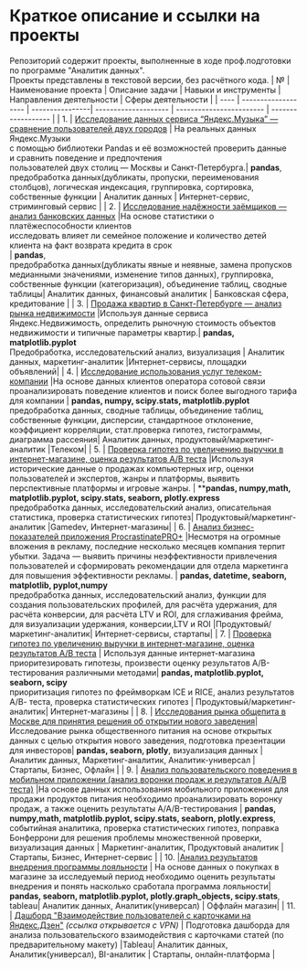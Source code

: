 # Краткое описание и ссылки на проекты
Репозиторий содержит проекты, выполненные в ходе проф.подготовки по программе "Аналитик данных".<br/>
Проекты представлены в текстовой версии, без расчётного кода.
| №   | Наименование проекта | Описание задачи | Навыки и инструменты  | Направления деятельности | Сферы деятельности |
| ---- | ------------------- | ----------------| -------------------- | ------------------------ | ------------------ |
| 1.   | [Исследование данных сервиса “Яндекс.Музыка” — сравнение пользователей двух городов](https://github.com/KristinaBandurko/Yandex.Practice.MyProjects/tree/main/Project_1.YandexMusic) |   На реальных данных Яндекс.Музыки <br/> c помощью библиотеки Pandas и её возможностей проверить данные <br/>  и сравнить поведение и предпочтения <br/>   пользователей двух столиц — Москвы и Санкт-Петербурга.| **pandas**, <br/> предобработка данных(дубликаты, пропуски, переименования столбцов), логическая индексация, группировка, сортировка, собственные функции | Аналитик данных | Интернет-сервис, стриминговый сервис |
| 2.   | [Исследование надёжности заёмщиков — анализ банковских данных](https://github.com/KristinaBandurko/Yandex.Practice.MyProjects/tree/main/Project_2_Bank) |На основе статистики о платёжеспособности клиентов <br/> исследовать влияет ли семейное положение и количество детей <br/> клиента на факт возврата кредита в срок <br/>| **pandas**, <br/> предобработка данных(дубликаты явные и неявные, замена пропусков медианными значениями, изменение типов данных), группировка, собственные функции (категоризация), объединение таблиц, сводные таблицы| Аналитик данных, финансовый аналитик | Банковская сфера, кредитование | 
| 3.   | [Продажа квартир в Санкт-Петербурге — анализ рынка недвижимости](https://github.com/KristinaBandurko/Yandex.Workshop.MyProjects/tree/main/%D0%9F%D1%80%D0%BE%D0%B5%D0%BA%D1%82_3.%D0%AF%D0%BD%D0%B4%D0%B5%D0%BA%D1%81.%D0%9D%D0%B5%D0%B4%D0%B2%D0%B8%D0%B6%D0%B8%D0%BC%D0%BE%D1%81%D1%82%D1%8C) |Используя данные сервиса Яндекс.Недвижимость, определить рыночную стоимость объектов недвижимости и типичные параметры квартир.| **pandas, matplotlib.pyplot** <br/> Предобработка, исследовательский анализ, визуализация | Аналитик данных, маркетинг-аналитик |Интернет-сервисы, площадки объявлений|
| 4.   | [Исследование использования услуг телеком-компании](https://github.com/KristinaBandurko/Yandex.Workshop.MyProjects/tree/main/%D0%9F%D1%80%D0%BE%D0%B5%D0%BA%D1%82_7.%D0%9F%D1%80%D0%B8%D0%BE%D1%80%D0%B8%D1%82%D0%B5%D0%B7%D0%B0%D1%86%D0%B8%D1%8F%20%D0%B3%D0%B8%D0%BF%D0%BE%D1%82%D0%B5%D0%B7%2C%20%D0%BE%D1%86%D0%B5%D0%BD%D0%BA%D0%B0%20%D0%90%D0%92-%D1%82%D0%B5%D1%81%D1%82%D0%B0) |На основе данных клиентов оператора сотовой связи проанализировать поведение клиентов и поиск более выгодного тарифа для компании | **pandas, numpy, scipy.stats, matplotlib.pyplot** <br/> предобработка данных, сводные таблицы, объединение таблиц, собственные функции,  дисперсии, стандартноое отклонение, коэффициент корреляции, стат.проверка гипотез, гистограммы, диаграмма рассеяния| Аналитик данных, продуктовый/маркетинг-аналитик |Телеком|
| 5.   | [Проверка гипотез по увеличению выручки в интернет-магазине, оценка результатов A/B теста](https://github.com/KristinaBandurko/Yandex.Workshop.MyProjects/tree/main/%D0%9F%D1%80%D0%BE%D0%B5%D0%BA%D1%82_5.%D0%A0%D1%8B%D0%BD%D0%BE%D0%BA%20%D0%BA%D0%BE%D0%BC%D0%BF%D1%8C%D1%8E%D1%82%D0%B5%D1%80%D0%BD%D1%8B%D1%85%20%D0%B8%D0%B3%D1%80) |Используя исторические данные о продажах компьютерных игр, оценки пользователей и экспертов, жанры и платформы, выявить перспективные платформы и игровые жанры. | ****pandas, numpy,math, matplotlib.pyplot, scipy.stats, seaborn,  plotly.express** <br/> предобработка данных, исследовательский анализ, описательная статистика, проверка статистических гипотез| Продуктовый/маркетинг-аналитик |Gamedev, Интернет-магазины|
| 6. | [Анализ бизнес-показателей приложения ProcrastinatePRO+](https://github.com/KristinaBandurko/Yandex.Workshop.MyProjects/tree/main/%D0%9F%D1%80%D0%BE%D0%B5%D0%BA%D1%82_6.%D0%90%D0%BD%D0%B0%D0%BB%D0%B8%D0%B7%20%D0%B1%D0%B8%D0%B7%D0%BD%D0%B5%D1%81-%D0%BF%D0%BE%D0%BA%D0%B0%D0%B7%D0%B0%D1%82%D0%B5%D0%BB%D0%B5%D0%B9) |Несмотря на огромные вложения в рекламу, последние несколько месяцев компания терпит убытки. Задача — выявить причины неэффективности привлечения пользователей и сформировать рекомендации для отдела маркетинга для повышения эффективности рекламы. | **pandas, datetime, seaborn, matplotlib, pyplot,numpy** <br/> предобработка данных, исследовательский анализ, функции для создания пользовательских профилей, для расчёта удержания, для расчёта конверсии, для расчёта LTV и ROI, для сглаживания фрейма, для визуализации удержания, конверсии,LTV и ROI |Продуктовый/маркетинг-аналитик| Интернет-сервисы, стартапы|
| 7. | [Проверка гипотез по увеличению выручки в интернет-магазине, оценка результатов A/B теста](https://github.com/KristinaBandurko/Yandex.Workshop.MyProjects/tree/main/%D0%9F%D1%80%D0%BE%D0%B5%D0%BA%D1%82_7.%D0%9F%D1%80%D0%B8%D0%BE%D1%80%D0%B8%D1%82%D0%B5%D0%B7%D0%B0%D1%86%D0%B8%D1%8F%20%D0%B3%D0%B8%D0%BF%D0%BE%D1%82%D0%B5%D0%B7%2C%20%D0%BE%D1%86%D0%B5%D0%BD%D0%BA%D0%B0%20%D0%90%D0%92-%D1%82%D0%B5%D1%81%D1%82%D0%B0) | Используя данные интернет-магазина приоритезировать гипотезы, произвести оценку результатов A/B-тестирования различными методами| **pandas, matplotlib.pyplot, seaborn, scipy** <br/> приоритизация гипотез по фреймворкам ICE и RICE, анализ результатов А/В- теста, проверка статистических гипотез | Продуктовый/маркетинг-аналитик| Интернет-магазины |
| 8. |  [Исследования рынка общепита в Москве для принятия решения об открытии нового заведения](https://github.com/KristinaBandurko/Yandex.Workshop.MyProjects/tree/main/%D0%9F%D1%80%D0%BE%D0%B5%D0%BA%D1%82_8.%D0%A0%D1%8B%D0%BD%D0%BE%D0%BA%20%D0%B7%D0%B0%D0%B2%D0%B5%D0%B4%D0%B5%D0%BD%D0%B8%D0%B9%20%D0%BE%D0%B1%D1%89%D0%B5%D1%81%D1%82%D0%B2%D0%B5%D0%BD%D0%BD%D0%BE%D0%B3%D0%BE%20%D0%BF%D0%B8%D1%82%D0%B0%D0%BD%D0%B8%D1%8F%20%D0%9C%D0%BE%D1%81%D0%BA%D0%B2%D1%8B)| Исследование рынка общественного питания на основе открытых данных с целью открытия нового заведения, подготовка презентации для инвесторов| **pandas, seaborn, plotly**, визуализация данных | Аналитик данных, Маркетинг-аналитик, Аналитик-универсал | Стартапы, Бизнес, Офлайн |
| 9. | [Анализ пользовательского поведения в мобильном приложении (анализ воронки продаж и результатов А/А/В теста)](https://github.com/KristinaBandurko/Yandex.Workshop.MyProjects/tree/main/%D0%9F%D1%80%D0%BE%D0%B5%D0%BA%D1%82_9.%D0%90%D0%BD%D0%B0%D0%BB%D0%B8%D0%B7%20%D0%BF%D0%BE%D0%BB%D1%8C%D0%B7%D0%BE%D0%B2%D0%B0%D1%82%D0%B5%D0%BB%D1%8C%D1%81%D0%BA%D0%BE%D0%B3%D0%BE%20%D0%BF%D0%BE%D0%B2%D0%B5%D0%B4%D0%B5%D0%BD%D0%B8%D1%8F%20%D0%B2%20%D0%BC%D0%BE%D0%B1%D0%B8%D0%BB%D1%8C%D0%BD%D0%BE%D0%BC%20%D0%BF%D1%80%D0%B8%D0%BB%D0%BE%D0%B6%D0%B5%D0%BD%D0%B8%D0%B8) |На основе данных использования мобильного приложения для продажи продуктов питания необходимо проанализировать воронку продаж, а также оценить результаты A/A/B-тестирования | **pandas, numpy,math, matplotlib.pyplot, scipy.stats, seaborn, plotly.express**, событийная аналитика, проверка статистических гипотез, поправка Бонферрони для решения проблемы множественной проверки, визуализация данных | Маркетинг-аналитик, Продуктовый аналитик |Стартапы, Бизнес, Интернет-сервис | 
| 10. |[Анализ результатов внедрения программы лояльности](https://github.com/KristinaBandurko/Yandex.Workshop.MyProjects/tree/main/%D0%9F%D1%80%D0%BE%D0%B5%D0%BA%D1%82_10.%D0%90%D0%BD%D0%B0%D0%BB%D0%B8%D0%B7%20%D1%80%D0%B5%D0%B7%D1%83%D0%BB%D1%8C%D1%82%D0%B0%D1%82%D0%BE%D0%B2%20%D0%B2%D0%BD%D0%B5%D0%B4%D1%80%D0%B5%D0%BD%D0%B8%D1%8F%20%D0%BF%D1%80%D0%BE%D0%B3%D1%80%D0%B0%D0%BC%D0%BC%D1%8B%20%D0%BB%D0%BE%D1%8F%D0%BB%D1%8C%D0%BD%D0%BE%D1%81%D1%82%D0%B8) | На основе данных о покупках в магазине за исследуемый период необходимо оценить результаты внедрения и понять насколько сработала программа лояльности| **pandas, seaborn, matplotlib.pyplot, plotly.graph_objects, scipy.stats**, tableau| Аналитик данных, Аналитик(универсал) | Оффлайн магазин|
| 11. | [Дашборд "Взаимодействие пользователей с карточками на Яндекс.Дзен"](https://public.tableau.com/app/profile/kristina.bandurko/viz/Project_Automation/Dash__) _(ссылка открывается с VPN)_ | Подготовка дашборда для анализа пользовательского взаимодействия с карточками статей (по предварительному макету) |Tableau| Аналитик данных, Аналитик(универсал), BI-аналитик | Стартапы, онлайн-платформа |


